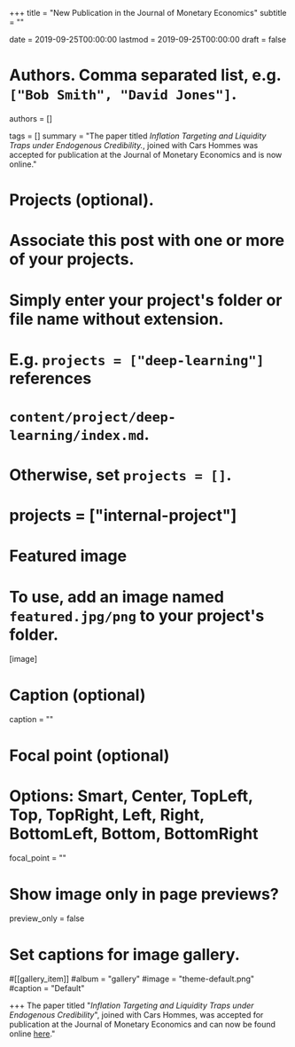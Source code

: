 +++
title = "New Publication in the Journal of Monetary Economics"
subtitle = ""

date = 2019-09-25T00:00:00
lastmod = 2019-09-25T00:00:00
draft = false

# Authors. Comma separated list, e.g. `["Bob Smith", "David Jones"]`.
authors = []

tags = []
summary = "The paper titled <i>Inflation Targeting and Liquidity Traps under Endogenous Credibility.</i>, joined with Cars Hommes was accepted for publication at the Journal of Monetary Economics and is now online."

# Projects (optional).
#   Associate this post with one or more of your projects.
#   Simply enter your project's folder or file name without extension.
#   E.g. `projects = ["deep-learning"]` references 
#   `content/project/deep-learning/index.md`.
#   Otherwise, set `projects = []`.
# projects = ["internal-project"]

# Featured image
# To use, add an image named `featured.jpg/png` to your project's folder. 
[image]
  # Caption (optional)
  caption = ""

  # Focal point (optional)
  # Options: Smart, Center, TopLeft, Top, TopRight, Left, Right, BottomLeft, Bottom, BottomRight
  focal_point = ""

  # Show image only in page previews?
  preview_only = false

# Set captions for image gallery.

#[[gallery_item]]
#album = "gallery"
#image = "theme-default.png"
#caption = "Default"

+++
The paper titled "<i>Inflation Targeting and Liquidity Traps under Endogenous Credibility</i>", joined with Cars Hommes, was accepted for publication at the Journal of Monetary Economics and can now be found online  <a href="https://doi.org/HomLus15">here</a>."

